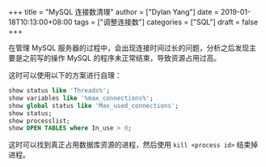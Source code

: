 +++
title = "MySQL 连接数清理"
author = ["Dylan Yang"]
date = 2019-01-18T10:13:00+08:00
tags = ["调整连接数"]
categories = ["SQL"]
draft = false
+++

在管理 MySQL 服务器的过程中，会出现连接时间过长的问题，分析之后发现主要是之前写的操作 MySQL 的程序未正常结束，导致资源占用过高。

这时可以使用以下的方案进行自理：

```sql
show status like 'Threads%';
show variables like '%max_connections%';
show global status like 'Max_used_connections';
show status;
show processlist;
show OPEN TABLES where In_use > 0;
```

这时可以找到真正占用数据库资源的进程，然后使用 `kill <process id>` 结束掉进程。
